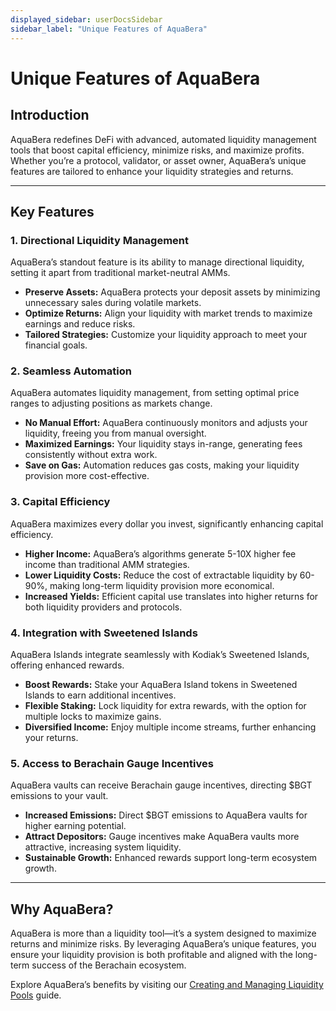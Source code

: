 ```yaml
---
displayed_sidebar: userDocsSidebar
sidebar_label: "Unique Features of AquaBera"
---
```


# Unique Features of AquaBera

## Introduction

AquaBera redefines DeFi with advanced, automated liquidity management tools that boost capital efficiency, minimize risks, and maximize profits. Whether you’re a protocol, validator, or asset owner, AquaBera’s unique features are tailored to enhance your liquidity strategies and returns.

---

## Key Features

### 1. Directional Liquidity Management

AquaBera’s standout feature is its ability to manage directional liquidity, setting it apart from traditional market-neutral AMMs.

- **Preserve Assets:** AquaBera protects your deposit assets by minimizing unnecessary sales during volatile markets.
- **Optimize Returns:** Align your liquidity with market trends to maximize earnings and reduce risks.
- **Tailored Strategies:** Customize your liquidity approach to meet your financial goals.

### 2. Seamless Automation

AquaBera automates liquidity management, from setting optimal price ranges to adjusting positions as markets change.

- **No Manual Effort:** AquaBera continuously monitors and adjusts your liquidity, freeing you from manual oversight.
- **Maximized Earnings:** Your liquidity stays in-range, generating fees consistently without extra work.
- **Save on Gas:** Automation reduces gas costs, making your liquidity provision more cost-effective.

### 3. Capital Efficiency

AquaBera maximizes every dollar you invest, significantly enhancing capital efficiency.

- **Higher Income:** AquaBera’s algorithms generate 5-10X higher fee income than traditional AMM strategies.
- **Lower Liquidity Costs:** Reduce the cost of extractable liquidity by 60-90%, making long-term liquidity provision more economical.
- **Increased Yields:** Efficient capital use translates into higher returns for both liquidity providers and protocols.

### 4. Integration with Sweetened Islands

AquaBera Islands integrate seamlessly with Kodiak’s Sweetened Islands, offering enhanced rewards.

- **Boost Rewards:** Stake your AquaBera Island tokens in Sweetened Islands to earn additional incentives.
- **Flexible Staking:** Lock liquidity for extra rewards, with the option for multiple locks to maximize gains.
- **Diversified Income:** Enjoy multiple income streams, further enhancing your returns.

### 5. Access to Berachain Gauge Incentives

AquaBera vaults can receive Berachain gauge incentives, directing $BGT emissions to your vault.

- **Increased Emissions:** Direct $BGT emissions to AquaBera vaults for higher earning potential.
- **Attract Depositors:** Gauge incentives make AquaBera vaults more attractive, increasing system liquidity.
- **Sustainable Growth:** Enhanced rewards support long-term ecosystem growth.

---

## Why AquaBera?

AquaBera is more than a liquidity tool—it’s a system designed to maximize returns and minimize risks. By leveraging AquaBera’s unique features, you ensure your liquidity provision is both profitable and aligned with the long-term success of the Berachain ecosystem.

Explore AquaBera’s benefits by visiting our [Creating and Managing Liquidity Pools](./manage-liquidity-pools) guide.
